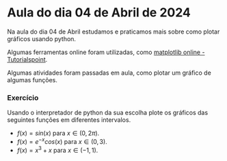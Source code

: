 # Aula do dia 04 de Abril de 2024

Na aula do dia 04 de Abril estudamos e praticamos mais sobre como plotar gráficos usando python. 

Algumas ferramentas online foram utilizadas, como [matplotlib online - Tutorialspoint](https://www.tutorialspoint.com/execute_matplotlib_online.php).

Algumas atividades foram passadas em aula, como plotar um gráfico de algumas funções. 

### Exercício 

Usando o interpretador de python da sua escolha plote os gráficos das seguintes funções em diferentes intervalos.

- $f(x) = sin(x)$ para $x\in(0,2\pi)$.
- $f(x) = e^{-x} cos(x)$ para $x\in(0,3)$.
- $f(x) = x^3 + x$ para $x\in(-1,1)$.
